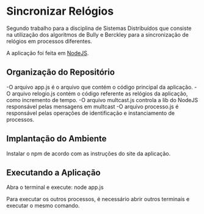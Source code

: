 # Sincronizar Relógios

Segundo trabalho para a disciplina de Sistemas Distribuídos que consiste na utilização dos algoritmos de Bully e Berckley para a sincronização de relógios em processos diferentes.

A aplicação foi feita em [NodeJS](https://nodejs.org/en/).

## Organização do Repositório
-O arquivo app.js é o arquivo que contém o código principal da aplicação. 
-O arquivo relogio.js contém o código referente as relógios da aplicação, como incremento de tempo.
-O arquivo multcast.js controla a lib do NodeJS responsável pelas mensagens em multcast
-O arquivo processo.js é responsável pelas operações de identificação e instanciamento de processos.


## Implantação do Ambiente
Instalar o npm de acordo com as instruções do site da aplicação.

## Executando a Aplicação
Abra o terminal e execute:
  node app.js
  
  
Para executar os outros processos, é necessário abrir outros terminais e executar o mesmo comando.

